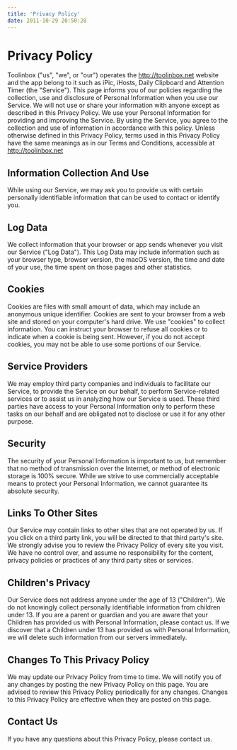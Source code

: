 ```yaml
---
title: 'Privacy Policy'
date: 2011-10-29 20:50:28
---
```


# Privacy Policy

Toolinbox ("us", "we", or "our") operates the http://toolinbox.net website and the app belong to it such as iPic, iHosts, Daily Clipboard and Attention Timer (the "Service").
This page informs you of our policies regarding the collection, use and disclosure of Personal Information when you use our Service.
We will not use or share your information with anyone except as described in this Privacy Policy.
We use your Personal Information for providing and improving the Service. By using the Service, you agree to the collection and use of information in accordance with this policy. Unless otherwise defined in this Privacy Policy, terms used in this Privacy Policy have the same meanings as in our Terms and Conditions, accessible at http://toolinbox.net

<!-- more -->

## Information Collection And Use

While using our Service, we may ask you to provide us with certain personally identifiable information that can be used to contact or identify you.

## Log Data

We collect information that your browser or app sends whenever you visit our Service ("Log Data"). This Log Data may include information such as your browser type, browser version, the macOS version, the time and date of your use, the time spent on those pages and other statistics.

## Cookies

Cookies are files with small amount of data, which may include an anonymous unique identifier. Cookies are sent to your browser from a web site and stored on your computer's hard drive.
We use "cookies" to collect information. You can instruct your browser to refuse all cookies or to indicate when a cookie is being sent. However, if you do not accept cookies, you may not be able to use some portions of our Service.

## Service Providers

We may employ third party companies and individuals to facilitate our Service, to provide the Service on our behalf, to perform Service-related services or to assist us in analyzing how our Service is used.
These third parties have access to your Personal Information only to perform these tasks on our behalf and are obligated not to disclose or use it for any other purpose.

## Security

The security of your Personal Information is important to us, but remember that no method of transmission over the Internet, or method of electronic storage is 100% secure. While we strive to use commercially acceptable means to protect your Personal Information, we cannot guarantee its absolute security.

## Links To Other Sites

Our Service may contain links to other sites that are not operated by us. If you click on a third party link, you will be directed to that third party's site. We strongly advise you to review the Privacy Policy of every site you visit.
We have no control over, and assume no responsibility for the content, privacy policies or practices of any third party sites or services.

## Children's Privacy

Our Service does not address anyone under the age of 13 ("Children").
We do not knowingly collect personally identifiable information from children under 13. If you are a parent or guardian and you are aware that your Children has provided us with Personal Information, please contact us. If we discover that a Children under 13 has provided us with Personal Information, we will delete such information from our servers immediately.

## Changes To This Privacy Policy

We may update our Privacy Policy from time to time. We will notify you of any changes by posting the new Privacy Policy on this page.
You are advised to review this Privacy Policy periodically for any changes. Changes to this Privacy Policy are effective when they are posted on this page.

## Contact Us

If you have any questions about this Privacy Policy, please contact us.


